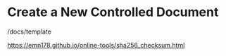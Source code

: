 <!-- TITLE: Docs -->
<!-- SUBTITLE: A quick summary of Docs -->

# Create a New Controlled Document

/docs/template

https://emn178.github.io/online-tools/sha256_checksum.html
